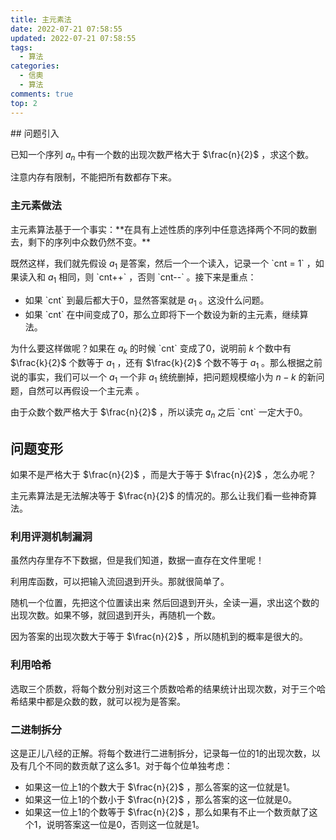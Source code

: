 ```yaml
---
title: 主元素法
date: 2022-07-21 07:58:55
updated: 2022-07-21 07:58:55
tags:
  - 算法
categories:
  - 信奧
  - 算法
comments: true
top: 2
---
```

\## 问题引入

已知一个序列 $a_n$ 中有一个数的出现次数严格大于 $\frac{n}{2}$ ，求这个数。

注意内存有限制，不能把所有数都存下来。

### 主元素做法

主元素算法基于一个事实：\*\*在具有上述性质的序列中任意选择两个不同的数删去，剩下的序列中众数仍然不变。\*\*

既然这样，我们就先假设 $a_1$ 是答案，然后一个一个读入，记录一个 \`cnt = 1\` ，如果读入和 $a_1$ 相同，则 \`cnt++\` ，否则 \`cnt--\` 。接下来是重点：

- 如果 \`cnt\` 到最后都大于0，显然答案就是 $a_1$ 。这没什么问题。
- 如果 \`cnt\` 在中间变成了0，那么立即将下一个数设为新的主元素，继续算法。

为什么要这样做呢？如果在 $a_k$ 的时候 \`cnt\` 变成了0，说明前 $k$ 个数中有 $\frac{k}{2}$ 个数等于 $a_1$ ，还有 $\frac{k}{2}$ 个数不等于 $a_1$ 。那么根据之前说的事实，我们可以一个 $a_1$ 一个非 $a_1$ 统统删掉，把问题规模缩小为 $n-k$ 的新问题，自然可以再假设一个主元素 。

由于众数个数严格大于 $\frac{n}{2}$ ，所以读完 $a_n$ 之后 \`cnt\` 一定大于0。

## 问题变形

如果不是严格大于 $\frac{n}{2}$ ，而是大于等于 $\frac{n}{2}$ ，怎么办呢？

主元素算法是无法解决等于 $\frac{n}{2}$ 的情况的。那么让我们看一些神奇算法。

### 利用评测机制漏洞

虽然内存里存不下数据，但是我们知道，数据一直存在文件里呢！

利用库函数，可以把输入流回退到开头。那就很简单了。

随机一个位置，先把这个位置读出来 然后回退到开头，全读一遍，求出这个数的出现次数。如果不够，就回退到开头，再随机一个数。

因为答案的出现次数大于等于 $\frac{n}{2}$ ，所以随机到的概率是很大的。

### 利用哈希

选取三个质数，将每个数分别对这三个质数哈希的结果统计出现次数，对于三个哈希结果中都是众数的数，就可以视为是答案。

### 二进制拆分

这是正儿八经的正解。将每个数进行二进制拆分，记录每一位的1的出现次数，以及有几个不同的数贡献了这么多1。对于每个位单独考虑：

- 如果这一位上1的个数大于 $\frac{n}{2}$ ，那么答案的这一位就是1。
- 如果这一位上1的个数小于 $\frac{n}{2}$ ，那么答案的这一位就是0。
- 如果这一位上1的个数等于 $\frac{n}{2}$ ，那么如果有不止一个数贡献了这个1，说明答案这一位是0，否则这一位就是1。
